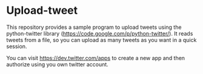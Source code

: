 Upload-tweet
============

This repository provides a sample program to upload tweets using the python-twitter library (https://code.google.com/p/python-twitter/). It reads tweets from a file, so you can upload as many tweets as you want in a quick session.

You can visit https://dev.twitter.com/apps to create a new app and then authorize using you own twitter account.
